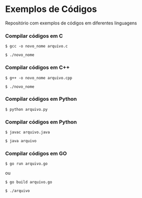# Exemplos de Códigos
Repositório com exemplos de códigos em diferentes linguagens

### Compilar códigos em C

`$ gcc -o novo_nome arquivo.c`

`$ ./novo_nome`

### Compilar códigos em C++

`$ g++ -o novo_nome arquivo.cpp`

`$ ./novo_nome`


### Compilar códigos em Python

`$ python arquivo.py`


### Compilar códigos em Python

`$ javac arquivo.java`

`$ java arquivo`

### Compilar códigos em GO

`$ go run arquivo.go`	

ou

`$ go build arquivo.go`

`$ ./arquivo`
